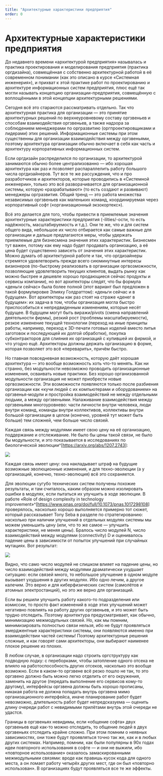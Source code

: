 ```yaml
---
title: "Архитектурные характеристики предприятия"
order: 0
---
```


# Архитектурные характеристики предприятия

До недавнего времени «архитектурой предприятия» называлась и практика проектирования и моделирования предприятия (практика оргдизайна), совмещённая с собственно архитектурной работой в её современном понимании (как это описано в курсе «Системная инженерия»), и прихват к этой практике работ по проектированию и архитектуре информационных систем предприятия, плюс ещё так могли называть концепцию организации-предприятия, совмещённую с воплощёнными в этой концепции архитектурными решениями.

Сегодня всё это стараются рассматривать отдельно. Так что архитектурная практика для организации — это принятие архитектурных решений по верхнеуровневому составу оргзвеньев и способам взаимодействия оргзвеньев, а также надзора за соблюдением менеджерами по оргразвитию (оргпроектировщиками и лидерами) этих решений. Информационные системы при этом существенны для организации взаимодействия между оргзвеньями, поэтому архитектура организации обычно включает в себя как часть и архитектуру корпоративных информационных систем.

Если оргдизайн распределился по организации, то архитектурой занимаются обычно более централизованно — ибо хорошая архитектура как раз и позволяет распараллелить работу большого числа оргдизайнеров. Тут все те же рассуждения, что и про разработчиков и архитекторов, которые проводились в «Системной инженерии», только это всё разворачивается для организационной системы, которую «разрабатывают» (то есть создают и развивают) менеджеры оргразвития. Общий тренд — это работа множества независимых оргзвеньев как маленьких команд, координируемая через корпоративный софт («организационный экзокортекс»).

Всё это делается для того, чтобы привести в приемлемые значения архитектурные характеристики предприятия (-ilities/-ости, то есть надёжность, масштабируемость и т.д.). Они те же, что и для систем общего вида, небольшое их число отбирается как самые важные для организации и дальше предлагаются меры, чтобы удержать приемлемые для бизнесмена значения этих характеристик. Бизнесмен тут важен, потому как ему надо будет продавать организацию, а её цена будет существенно зависеть от значения этих характеристик. Можно думать об архитектурной работе и так, что оргдизайнеры стремятся удовлетворить прежде всего сиюминутные интересы визионеров (по-быстрому реализовать в организации оргвозможности, позволяющие удовлетворить текущих клиентов, выдать рынку как можно быстрее и дешевле хорошо продающиеся сейчас продукты и сервисы компании), но вот архитекторы следят, что бы формула «деньги сейчас» была более полной (этот вариант был предложен в такой формулировке Элияху Голдраттом): «деньги сейчас и в будущем». Вот архитекторы как раз стоят на страже «денег в будущем»: их задача в том, чтобы организация могла быстро приспособиться к непредвиденным изменениям, которые несёт будущее. В будущем могут быть виражи/pivots (смена направлений деятельности фирмы), резкий рост (проблемы масштабируемости), резкое изменение текущей технологии (переход на иные принципы работы, например, переход к 3D-печати готовых изделий вместо литья заготовок и последующей их долгой обработки), покупка субконтракторов для слияния их организаций с купившей их фирмой, и что угодно ещё. Архитекторы должны держать организацию в форме, которая позволяет это всё «переварить», причём быстро.

Но главная повседневная возможность, которую даёт хорошая архитектура — это вообще возможность хоть что-то менять. Как ни странно, без модульности невозможно проводить организационные изменения, осваивать новые практики. Без хорошо организованной модульности организация не может приобрести новые оргвозможности. Эти возможности появляются только после разбиения организации как «кучи людей с их компьютерами и оборудованием» на оргзвенья-модули и простройка взаимодействий не между отдельными людьми, а между оргзвеньями. Налаживание взаимодействия между оргзвеньями многоуровнево: части личности внутри человека, люди внутри команд, команды внутри коллективов, коллективы внутри большой организации в целом (конечно, уровней тут может быть больше) тем сложней, чем больше число связей.

Каждая связь между модулями имеет свою цену на её организацию, поддержание и отслеживание. Не было бы цены такой связи, не было бы модульности, и это показывается в исследованиях по биологической эволюции^[<https://arxiv.org/abs/1207.2743>]:

![](/ru/systems-management/76.png)

Каждая связь имеет цену: она накладывает штраф на будущие возможные эволюционные изменения, и для техно-эволюции (а у организаций, конечно, техно-эволюция) всё это сохраняется.

Для эволюции сугубо технических систем получены похожие результаты, и там считалось, каким образом можно изолировать ошибки в модулях, если пытаться их улучшить в ходе эволюции. В работе «Role of design complexity in technology improvement»^[<https://www.pnas.org/doi/full/10.1073/pnas.1017298108>] проверялось, насколько хорошо выполняется примерно тот сюжет, который рассказывает Tony Seba в разделе по стратегированию: насколько при наличии улучшений в отдельных модулях системы мы можем уменьшить цену (или, что то же самое — улучшить характеристики, не меняя цены). Бралось число модулей N, число взаимодействий между модулями (connectivity) D и оценивалось падение цены в зависимости от попыток улучшений при случайных мутациях. Вот результат:

![](/ru/systems-management/77.png)

Видно, что само число модулей не слишком влияет на падение цены, но число взаимодействий между модулями драматически ухудшает ситуацию: если связей много, то небольшое улучшение в одном модуле вызывает ухудшения в других модулях. Ибо одно лечим, а другое калечим. Это верно и для киберфизических систем (самолётов и атомных электростанций), но это же верно для организаций.

Если вы решили улучшить работу какого-то подразделения или комиссии, то просто факт изменений в ходе этих улучшений может негативно повлиять на работу других оргзвеньев, и это может быть трудно отследить. Поэтому архитектура предусматривает, как обычно, минимизацию межмодульных связей. Но, как мы помним, минимизировать полностью связи нельзя, ибо не будут проявляться эмерджентные характеристики системы, они появляются именно при взаимодействии частей системы! Поэтому архитектурные решения сложные, и как говорят сами архитекторы, они выбирают наименее плохое решение из плохих.

В любом случае, в организации надо строить оргструктуру как подводную лодку: с переборками, чтобы затопление одного отсека не влияло на работоспособность других отсеков, насколько это вообще возможно. Если в каком-то оргзвене всё резко пошло не так, то это оргзвено должно быть можно легко отделить от его окружения, заменить на другое (передать выполнение его сервисов кому-то другому), интерфейсы оргзвена должны быть хорошо прописаны, никакая работа не должна попадать внутрь оргзвена мимо организационного интерфейса, иначе планирование работ будет невозможно, длительность работ будет непредсказуема — оценить длину очереди работ с невидимыми прилётами внутрь этой очереди не удастся.

Границы в оргзвеньях невидимы, если «общение софта» двух оргзвеньев ещё как-то можно отследить, то общение людей в двух оргзвеньях отследить крайне сложно. При этом помним о неявных зависимостях, они тоже будут проявляться точно так же, как и в любых других системах. Например, помним, как были популярны в 90х годах идеи повторного использования в софте — и они не выжили, ибо «повторное использование» оказалось замаскированными межмодульными связями: вроде как правишь кусок кода для одного места, а он ломает работу четырёх других мест, где он был «повторно использован». В организациях будут проявляться все те же эффекты.